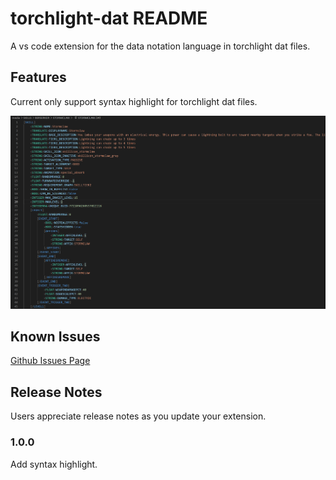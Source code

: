 # torchlight-dat README

A vs code extension for the data notation language in torchlight dat files.

## Features

Current only support syntax highlight for torchlight dat files.

![highlight example](https://raw.githubusercontent.com/Freezind/vscode-torchlight-dat-tools/master/images/highlight_example.png)

## Known Issues

[Github Issues Page](https://github.com/Freezind/vscode-torchlight-dat-tools/issues)


## Release Notes

Users appreciate release notes as you update your extension.

### 1.0.0

Add syntax highlight.
